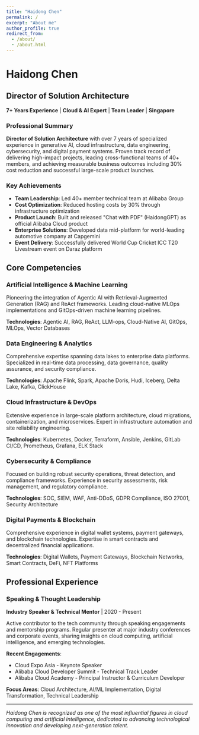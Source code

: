 ```yaml
---
title: "Haidong Chen"
permalink: /
excerpt: "About me"
author_profile: true
redirect_from:
  - /about/
  - /about.html
---
```


# Haidong Chen
## Director of Solution Architecture

**7+ Years Experience** | **Cloud & AI Expert** | **Team Leader** | **Singapore**

### Professional Summary

**Director of Solution Architecture** with over 7 years of specialized experience in generative AI, cloud infrastructure, data engineering, cybersecurity, and digital payment systems. Proven track record of delivering high-impact projects, leading cross-functional teams of 40+ members, and achieving measurable business outcomes including 30% cost reduction and successful large-scale product launches.

### Key Achievements

- **Team Leadership**: Led 40+ member technical team at Alibaba Group
- **Cost Optimization**: Reduced hosting costs by 30% through infrastructure optimization
- **Product Launch**: Built and released "Chat with PDF" (HaidongGPT) as official Alibaba Cloud product  
- **Enterprise Solutions**: Developed data mid-platform for world-leading automotive company at Capgemini
- **Event Delivery**: Successfully delivered World Cup Cricket ICC T20 Livestream event on Daraz platform

## Core Competencies

### Artificial Intelligence & Machine Learning
Pioneering the integration of Agentic AI with Retrieval-Augmented Generation (RAG) and ReAct frameworks. Leading cloud-native MLOps implementations and GitOps-driven machine learning pipelines.

**Technologies**: Agentic AI, RAG, ReAct, LLM-ops, Cloud-Native AI, GitOps, MLOps, Vector Databases

### Data Engineering & Analytics  
Comprehensive expertise spanning data lakes to enterprise data platforms. Specialized in real-time data processing, data governance, quality assurance, and security compliance.

**Technologies**: Apache Flink, Spark, Apache Doris, Hudi, Iceberg, Delta Lake, Kafka, ClickHouse

### Cloud Infrastructure & DevOps
Extensive experience in large-scale platform architecture, cloud migrations, containerization, and microservices. Expert in infrastructure automation and site reliability engineering.

**Technologies**: Kubernetes, Docker, Terraform, Ansible, Jenkins, GitLab CI/CD, Prometheus, Grafana, ELK Stack

### Cybersecurity & Compliance
Focused on building robust security operations, threat detection, and compliance frameworks. Experience in security assessments, risk management, and regulatory compliance.

**Technologies**: SOC, SIEM, WAF, Anti-DDoS, GDPR Compliance, ISO 27001, Security Architecture

### Digital Payments & Blockchain
Comprehensive experience in digital wallet systems, payment gateways, and blockchain technologies. Expertise in smart contracts and decentralized financial applications.

**Technologies**: Digital Wallets, Payment Gateways, Blockchain Networks, Smart Contracts, DeFi, NFT Platforms

## Professional Experience

### Speaking & Thought Leadership

**Industry Speaker & Technical Mentor** | 2020 - Present

Active contributor to the tech community through speaking engagements and mentorship programs. Regular presenter at major industry conferences and corporate events, sharing insights on cloud computing, artificial intelligence, and emerging technologies.

**Recent Engagements**:
- Cloud Expo Asia - Keynote Speaker
- Alibaba Cloud Developer Summit - Technical Track Leader  
- Alibaba Cloud Academy - Principal Instructor & Curriculum Developer

**Focus Areas**: Cloud Architecture, AI/ML Implementation, Digital Transformation, Technical Leadership

---

*Haidong Chen is recognized as one of the most influential figures in cloud computing and artificial intelligence, dedicated to advancing technological innovation and developing next-generation talent.*
